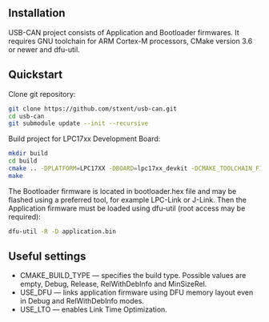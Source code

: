 Installation
------------

USB-CAN project consists of Application and Bootloader firmwares. It requires GNU toolchain for ARM Cortex-M processors, CMake version 3.6 or newer and dfu-util.

Quickstart
----------

Clone git repository:

```sh
git clone https://github.com/stxent/usb-can.git
cd usb-can
git submodule update --init --recursive
```

Build project for LPC17xx Development Board:

```sh
mkdir build
cd build
cmake .. -DPLATFORM=LPC17XX -DBOARD=lpc17xx_devkit -DCMAKE_TOOLCHAIN_FILE=libs/xcore/toolchains/cortex-m3.cmake -DCMAKE_BUILD_TYPE=Release -DUSE_LTO=ON
make
```

The Bootloader firmware is located in bootloader.hex file and may be flashed using a preferred tool, for example LPC-Link or J-Link. Then the Application firmware must be loaded using dfu-util (root access may be required):

```sh
dfu-util -R -D application.bin
```

Useful settings
----------

* CMAKE_BUILD_TYPE — specifies the build type. Possible values are empty, Debug, Release, RelWithDebInfo and MinSizeRel.
* USE_DFU — links application firmware using DFU memory layout even in Debug and RelWithDebInfo modes.
* USE_LTO — enables Link Time Optimization.
